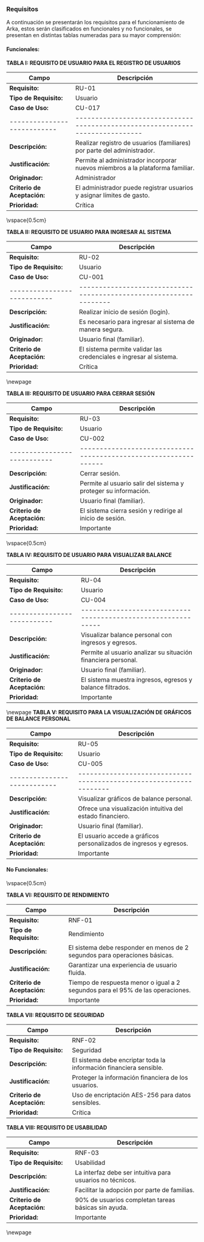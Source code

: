 ### Requisitos

A continuación se presentarán los requisitos para el funcionamiento de Arka, estos serán clasificados en funcionales y no funcionales, se presentan en distintas tablas numeradas para su mayor comprensión:

#### Funcionales:

**TABLA I: REQUISITO DE USUARIO PARA EL REGISTRO DE USUARIOS**

| Campo                       | Descripción                                                                   |
| --------------------------- | ----------------------------------------------------------------------------- |
| **Requisito:**              | RU-01                                                                         |
| **Tipo de Requisito:**      | Usuario                                                                       |
| **Caso de Uso:**            | CU-017                                                                        |
| --------------------------- | ----------------------------------------------------------------------------- |
| **Descripción:**            | Realizar registro de usuarios (familiares) por parte del administrador.       |
| **Justificación:**          | Permite al administrador incorporar nuevos miembros a la plataforma familiar. |
| **Originador:**             | Administrador                                                                 |
| **Criterio de Aceptación:** | El administrador puede registrar usuarios y asignar límites de gasto.         |
| **Prioridad:**              | Crítica                                                                       |

\vspace{0.5cm}

**TABLA II: REQUISITO DE USUARIO PARA INGRESAR AL SISTEMA**

| Campo                       | Descripción                                                        |
| --------------------------- | ------------------------------------------------------------------ |
| **Requisito:**              | RU-02                                                              |
| **Tipo de Requisito:**      | Usuario                                                            |
| **Caso de Uso:**            | CU-001                                                             |
| --------------------------- | ------------------------------------------------------------------ |
| **Descripción:**            | Realizar inicio de sesión (login).                                 |
| **Justificación:**          | Es necesario para ingresar al sistema de manera segura.            |
| **Originador:**             | Usuario final (familiar).                                          |
| **Criterio de Aceptación:** | El sistema permite validar las credenciales e ingresar al sistema. |
| **Prioridad:**              | Crítica                                                            |

\newpage

**TABLA III: REQUISITO DE USUARIO PARA CERRAR SESIÓN**

| Campo                       | Descripción                                                      |
| --------------------------- | ---------------------------------------------------------------- |
| **Requisito:**              | RU-03                                                            |
| **Tipo de Requisito:**      | Usuario                                                          |
| **Caso de Uso:**            | CU-002                                                           |
| --------------------------- | ---------------------------------------------------------------- |
| **Descripción:**            | Cerrar sesión.                                                   |
| **Justificación:**          | Permite al usuario salir del sistema y proteger su información.  |
| **Originador:**             | Usuario final (familiar).                                        |
| **Criterio de Aceptación:** | El sistema cierra sesión y redirige al inicio de sesión.         |
| **Prioridad:**              | Importante                                                       |

\vspace{0.5cm}

**TABLA IV: REQUISITO DE USUARIO PARA VISUALIZAR BALANCE**

| Campo                       | Descripción                                                   |
| --------------------------- | ------------------------------------------------------------- |
| **Requisito:**              | RU-04                                                         |
| **Tipo de Requisito:**      | Usuario                                                       |
| **Caso de Uso:**            | CU-004                                                        |
| --------------------------- | ------------------------------------------------------------- |
| **Descripción:**            | Visualizar balance personal con ingresos y egresos.           |
| **Justificación:**          | Permite al usuario analizar su situación financiera personal. |
| **Originador:**             | Usuario final (familiar).                                     |
| **Criterio de Aceptación:** | El sistema muestra ingresos, egresos y balance filtrados.     |
| **Prioridad:**              | Importante                                                    |

\newpage
**TABLA V: REQUISITO PARA LA VISUALIZACIÓN DE GRÁFICOS DE BALANCE PERSONAL**

| Campo                       | Descripción                                                        |
| --------------------------- | ------------------------------------------------------------------ |
| **Requisito:**              | RU-05                                                              |
| **Tipo de Requisito:**      | Usuario                                                            |
| **Caso de Uso:**            | CU-005                                                             |
| --------------------------- | ------------------------------------------------------------------ |
| **Descripción:**            | Visualizar gráficos de balance personal.                           |
| **Justificación:**          | Ofrece una visualización intuitiva del estado financiero.          |
| **Originador:**             | Usuario final (familiar).                                          |
| **Criterio de Aceptación:** | El usuario accede a gráficos personalizados de ingresos y egresos. |
| **Prioridad:**              | Importante                                                         |

#### No Funcionales:

\vspace{0.5cm}

**TABLA VI: REQUISITO DE RENDIMIENTO**

| Campo                       | Descripción                                                                    |
| --------------------------- | ------------------------------------------------------------------------------ |
| **Requisito:**              | RNF-01                                                                         |
| **Tipo de Requisito:**      | Rendimiento                                                                    |
| **Descripción:**            | El sistema debe responder en menos de 2 segundos para operaciones básicas.     |
| **Justificación:**          | Garantizar una experiencia de usuario fluida.                                  |
| **Criterio de Aceptación:** | Tiempo de respuesta menor o igual a 2 segundos para el 95% de las operaciones. |
| **Prioridad:**              | Importante                                                                     |

**TABLA VII: REQUISITO DE SEGURIDAD**

| Campo                       | Descripción                                                        |
| --------------------------- | ------------------------------------------------------------------ |
| **Requisito:**              | RNF-02                                                             |
| **Tipo de Requisito:**      | Seguridad                                                          |
| **Descripción:**            | El sistema debe encriptar toda la información financiera sensible. |
| **Justificación:**          | Proteger la información financiera de los usuarios.                |
| **Criterio de Aceptación:** | Uso de encriptación AES-256 para datos sensibles.                  |
| **Prioridad:**              | Crítica                                                            |

**TABLA VIII: REQUISITO DE USABILIDAD**

| Campo                       | Descripción                                               |
| --------------------------- | --------------------------------------------------------- |
| **Requisito:**              | RNF-03                                                    |
| **Tipo de Requisito:**      | Usabilidad                                                |
| **Descripción:**            | La interfaz debe ser intuitiva para usuarios no técnicos. |
| **Justificación:**          | Facilitar la adopción por parte de familias.              |
| **Criterio de Aceptación:** | 90% de usuarios completan tareas básicas sin ayuda.       |
| **Prioridad:**              | Importante                                                |

\newpage
